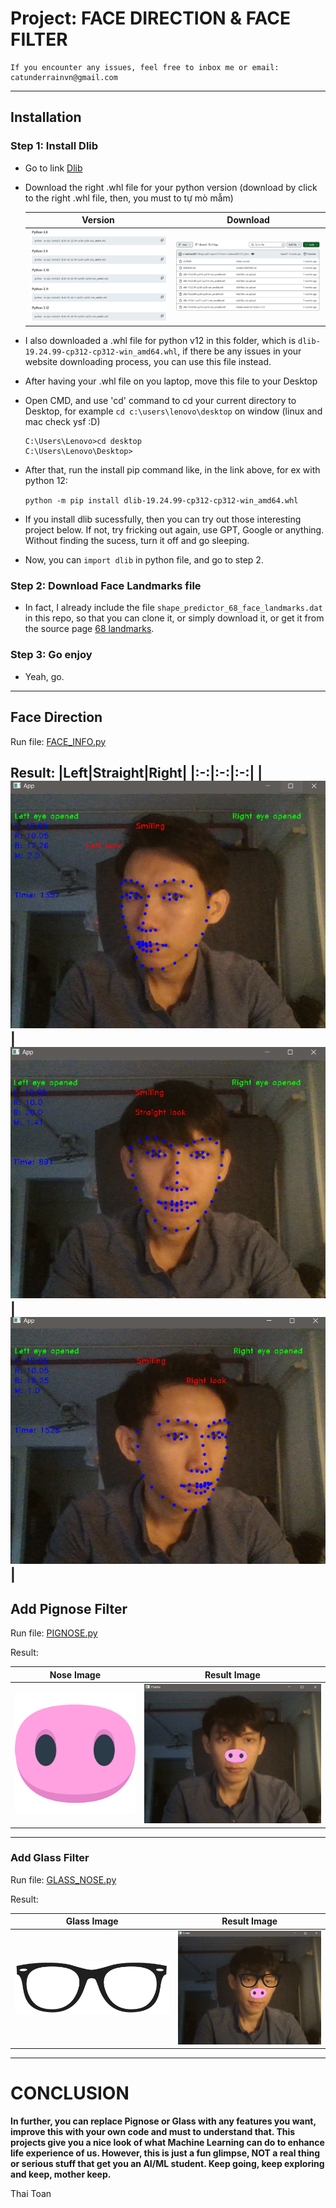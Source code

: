 
# Project: FACE DIRECTION & FACE FILTER
    If you encounter any issues, feel free to inbox me or email: catunderrainvn@gmail.com
---
## Installation
### Step 1: Install Dlib
- Go to link [Dlib](https://github.com/z-mahmud22/Dlib_Windows_Python3.x)<br>
- Download the right .whl file for your python version (download by click to the right .whl file, then, you must to tự mò mẫm)

    |Version|Download|
    |:-:|:-:|
    |![](version.png)|![](download.png)|
- I also downloaded a .whl file for python v12 in this folder, which is `dlib-19.24.99-cp312-cp312-win_amd64.whl`, if there be any issues in your website downloading process, you can use this file instead.
- After having your .whl file on you laptop, move this file to your Desktop
- Open CMD, and use 'cd' command to cd your current directory to Desktop, for example `cd c:\users\lenovo\desktop` on window (linux and mac check ysf :D)
    ```
    C:\Users\Lenovo>cd desktop
    C:\Users\Lenovo\Desktop>
    ```
- After that, run the install pip command like, in the link above, for ex with python 12:

    `python -m pip install dlib-19.24.99-cp312-cp312-win_amd64.whl`
- If you install dlib sucessfully, then you can try out those interesting project below. If not, try fricking out again, use GPT, Google or anything. Without finding the sucess, turn it off and go sleeping.
- Now, you can `import dlib` in python file, and go to step 2.

### Step 2: Download Face Landmarks file
- In fact, I already include the file `shape_predictor_68_face_landmarks.dat` in this repo, so that you can clone it, or simply download it, or get it from the source page [68 landmarks](https://github.com/italojs/facial-landmarks-recognition/).

### Step 3: Go enjoy
- Yeah, go.
---

## Face Direction
Run file: [FACE_INFO.py](FACE_INFO.py)

Result:
|Left|Straight|Right|
|:-:|:-:|:-:|
|![](LEFT.png)|![](FACE.png)|![](RIGHT.png)|
---
## Add Pignose Filter
Run file: [PIGNOSE.py](PIGNOSE.py)

Result:

|Nose Image|Result Image|
|:-:|:-:|
|![](pignose.png)|![](PIG.png)|
---
### Add Glass Filter
Run file: [GLASS_NOSE.py](GLASS_NOSE.py)

Result:

|Glass Image|Result Image|
|:-:|:-:|
|![](glass.png)|![](GLASSNOSE.png)|
---
# CONCLUSION
**In further, you can replace Pignose or Glass with any features you want, improve this with your own code and must to understand that. This projects give you a nice look of what Machine Learning can do to enhance life experience of us. However, this is just a fun glimpse, NOT a real thing or serious stuff that get you an AI/ML student. Keep going, keep exploring and keep, mother keep.**
 
Thai Toan